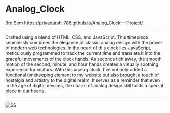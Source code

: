 # Analog_Clock
3rd Sem
https://priyadarshii786.github.io/Analog_Clock---Project/
<br>

<hr>
Crafted using a blend of HTML, CSS, and JavaScript. This timepiece seamlessly combines the elegance of classic analog design with the power of modern web technologies.
In the heart of this clock lies JavaScript, meticulously programmed to track the current time and translate it into the graceful movements of the clock hands. As seconds tick away, the smooth motion of the second, minute, and hour hands creates a visually soothing experience for visitors.
With this analog clock, I've not only added a functional timekeeping element to my website but also brought a touch of nostalgia and artistry to the digital realm. It serves as a reminder that even in the age of digital devices, the charm of analog design still holds a special place in our hearts.
<hr>


![SS](https://github.com/priyadarshii786/Analog_Clock---Project/assets/100780858/76c7e315-477c-4ad0-96a6-3cfedeb6d54b)
